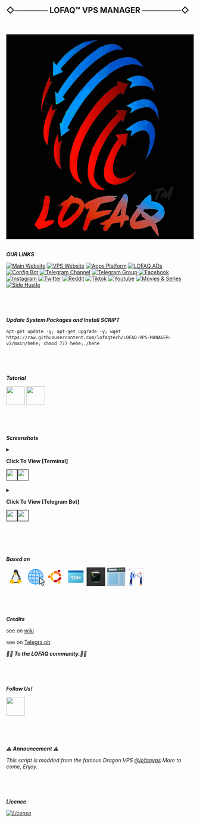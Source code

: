## ◇────── LOFAQ™ VPS MANAGER ───────◇

ㅤ
<p align="left">
  <a href="" rel="noopener">
 <img width=550px height=550px src="https://github.com/lofaqtech/LOFAQ-VPS-MANAGER/blob/main/lofaq_logo.png" alt="logo"></a>
</p>

##
___OUR LINKS___

[![Main Website](https://lofaq.com/images/logo.png)](https://www.lofaq.com)
[![VPS Website](https://lofaq.com/images/logo.png)](https://vps.lofaq.com)
[![Apps Platform](https://lofaq.com/images/logo.png)](https://apps.lofaq.com)
[![LOFAQ ADs](https://lofaq.com/images/logo.png)](https://ads.lofaq.com)
[![Config Bot](https://user-images.githubusercontent.com/83800532/143560346-101a5bbb-53c6-4d1d-90c9-364c3355a6b7.png)](https://t.me/theconfigbot)
[![Telegram Channel](https://user-images.githubusercontent.com/83800532/143560346-101a5bbb-53c6-4d1d-90c9-364c3355a6b7.png)](https://t.me/lofaqgh)
[![Telegram Group](https://user-images.githubusercontent.com/83800532/143560346-101a5bbb-53c6-4d1d-90c9-364c3355a6b7.png)](https://t.me/lofaqtech)
[![Facebook](https://lofaq.com/images/logo.png)](https://facebook.com/lofaqtech)
[![Instagram](https://lofaq.com/images/logo.png)](https://instagram.com/lofaqtech)
[![Twitter](https://lofaq.com/images/logo.png)](https://twitter.com/lofaqtech)
[![Reddit](https://lofaq.com/images/logo.png)](https://reddit.com/lofaqtech)
[![Tiktok](https://lofaq.com/images/logo.png)](https://tiktok.com/@lofaqtech)
[![Youtube](https://lofaq.com/images/logo.png)](https://youtube.com/@lofaq)
[![Movies & Series](https://user-images.githubusercontent.com/83800532/143560346-101a5bbb-53c6-4d1d-90c9-364c3355a6b7.png)](https://t.me/lofaqmovies)
[![Side Hustle](https://user-images.githubusercontent.com/83800532/143560346-101a5bbb-53c6-4d1d-90c9-364c3355a6b7.png)](https://t.me/legitsidehustles)

## ㅤ

___Update System Packages and Install SCRIPT___

```
apt-get update -y; apt-get upgrade -y; wget https://raw.githubusercontent.com/lofaqtech/LOFAQ-VPS-MANAGER-v2/main/hehe; chmod 777 hehe;./hehe

```

## ㅤ

___Tutorial___

<P>
<div class="div1">
<span><a href="https://player.vimeo.com/video/652289751"><img src="https://user-images.githubusercontent.com/83800532/144345002-c3ec5251-f723-4a81-bcaa-ad4579562218.png" alt=""width="50"height="50"/></a></span>
<span><a href="https://t.me/lofaqvps"><img src="https://user-images.githubusercontent.com/83800532/143560346-101a5bbb-53c6-4d1d-90c9-364c3355a6b7.png" alt=""width="50"height="50"/></a></span>
</div>
</P>
  

## ㅤ

___Screenshots___

<details>
  <summary><p><b>Click To View [Terminal] </b><div class="div0"> <span><a href=""><img src="https://user-images.githubusercontent.com/83800532/143572065-ca450924-e72b-4041-ab31-3798618973f4.png" alt=""width="30"height="30"/><span><a href=""><img src="https://user-images.githubusercontent.com/83800532/144479843-ab04c6b5-9514-4863-b714-a1b391f42b27.png" alt=""width="30"height="30"/></a></span></p></summary></div>
<br/>

<p><span><img src="https://github.com/januda-ui/januda-ui/blob/main/icons/dragon_ss_1.png" alt=""/></span></p>
<p><span><img src="https://github.com/januda-ui/januda-ui/blob/main/icons/dragon_ss2.png" alt=""/></span></p>
<p><span><img src="https://github.com/januda-ui/januda-ui/blob/main/icons/dragon_ss_3.png" alt=""/></span></p>
<p><span><img src="https://github.com/januda-ui/januda-ui/blob/main/icons/dragon_ss_4.png" alt=""/></span></p>
<p><span><img src="https://github.com/januda-ui/januda-ui/blob/main/icons/dragon_vps_5.png" alt=""/></span></p>
<p><span><img src="https://github.com/januda-ui/januda-ui/blob/main/icons/dragon_ss_6.png" alt=""/></span></p>
</details>


<details>
  <summary><p><b>Click To View [Telegram Bot]</b><div class="div0"> <span><a href=""><img src="https://user-images.githubusercontent.com/83800532/143572065-ca450924-e72b-4041-ab31-3798618973f4.png" alt=""width="30"height="30"/><span><a href=""><img src="https://user-images.githubusercontent.com/83800532/143560346-101a5bbb-53c6-4d1d-90c9-364c3355a6b7.png" alt=""width="30"height="30"/></a></span></p></summary></div>
<br/>

<p><span><img src="https://github.com/januda-ui/januda-ui/blob/main/icons/ss4.png" alt=""/></span></p>
<p><span><img src="https://github.com/januda-ui/januda-ui/blob/main/icons/ss3.png" alt=""/></span></p>
<p><span><img src="https://github.com/januda-ui/januda-ui/blob/main/icons/ss1.png" alt=""/></span></p>
<p><span><img src="https://github.com/januda-ui/januda-ui/blob/main/icons/ss2.png" alt=""/></span></p>
<p><span><img src="https://github.com/januda-ui/januda-ui/blob/main/icons/Screenshot%20(41).png" alt=""/></span></p>
</details>


## ㅤ

___Based on___

 <p>    
<div class="div1">
  <span><a href=""><img src="https://github.com/januda-ui/januda-ui/blob/main/icons/icons8-linux.gif?raw=true" alt=""width="50"height="50"/></a></span>
  <span><a href=""><img src="https://github.com/januda-ui/januda-ui/blob/main/icons/icons8-internet.gif?raw=true" alt=""width="50"height="50"/></a></span>
  <span><a href=""><img src="https://github.com/januda-ui/januda-ui/blob/main/icons/ubuntu.gif?raw=true" alt=""width="50"height="50"/></a></span>
  <span><a href=""><img src="https://github.com/januda-ui/januda-ui/blob/main/icons/icons8-ssh-48.png?raw=true" alt=""width="50"height="50"/></a></span>
  <span><a href=""><img src="https://github.com/januda-ui/januda-ui/blob/main/icons/terminal2.gif?raw=true" alt=""width="50"height="50"/></a></span>
  <span><a href="https://github.com/NT-GIT-HUB/VPS-MANAGER-1.0"><img src="https://github.com/januda-ui/januda-ui/blob/main/icons/business-3d-browser-1.png?raw=true" alt=""width="50"height="50"/></a></span>
  <span><a href=""><img src="https://github.com/januda-ui/januda-ui/blob/main/icons/clip-internet-security.png?raw=true" alt=""width="50"height="50"/></a></span>
</div>
 </p>
 
 ## ㅤ
 
___Credits___

<p>see on <a href="https://github.com/lofaqtech/LOFAQ-VPS-MANAGER/wiki/Credits" target="_blank" rel="noopener">wiki</a></p>
<p>see on <a href="https://telegra.ph/lofaqvps" target="_blank" rel="noopener">Telegra.ph</a>&nbsp;</p>
  <P><b><i> 💐💐 To the LOFAQ community.💐💐 </i></b></p>

## ㅤ

___Follow Us!___

 <p>    
<div class="div2">
 <span><a href="https://t.me/lofaqvps"><img src="https://avatars.githubusercontent.com/u/146404092?s=48&v=4" alt=""width="50"height="50"/></a></span>
 </div>
 </p>
 
## ㅤ
 
___⚠️ Announcement ⚠️___

<p><i>This script is modded from the famous Dragon VPS <a href="https://t.me/lofaqvps/">@lofaqvps</a> More to come, Enjoy.<i></p>

 
##  ㅤ

___Licence___

[![License](https://www.gnu.org/graphics/gplv3-127x51.png)](LICENSE)

